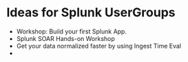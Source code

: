 # Ideas for Splunk UserGroups

* Workshop: Build your first Splunk App.
* Splunk SOAR Hands-on Workshop
* Get your data normalized faster by using Ingest Time Eval
* 
